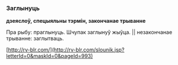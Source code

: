 ### Заглынуць
**дзеяслоў, спецыяльны тэрмін, закончанае трыванне**

Пра рыбу: праглынуць. Шчупак заглынуў жыўца. || незакончанае трыванне: заглытваць.

<a rel="author">[http://rv-blr.com/](http://rv-blr.com/slounik.jsp?letterId=0&maskId=0&pageId=993)</a>
